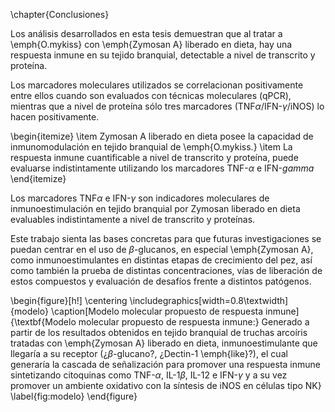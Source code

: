 \chapter{Conclusiones}

Los análisis desarrollados en esta tesis demuestran que al tratar a \emph{O.mykiss} con \emph{Zymosan A} liberado en dieta, hay una respuesta inmune en su tejido branquial, detectable a nivel de transcrito y proteína.

Los marcadores moleculares utilizados se correlacionan positivamente entre ellos cuando son evaluados con técnicas moleculares (qPCR), mientras que a nivel de proteína sólo tres marcadores (TNF$\alpha$/IFN-$\gamma$/iNOS) lo hacen positivamente.

\begin{itemize}
\item Zymosan A liberado en dieta posee la capacidad de inmunomodulación en tejido branquial de \emph{O.mykiss.}
\item La respuesta inmune cuantificable a nivel de transcrito y proteína, puede evaluarse indistintamente utilizando los marcadores TNF-$\alpha$ e IFN-$gamma$
\end{itemize}

Los marcadores TNF$\alpha$ e IFN-$\gamma$ son indicadores moleculares de inmunoestimulación en tejido branquial por Zymosan liberado en dieta evaluables indistintamente a nivel de transcrito y proteínas.

Este trabajo sienta las bases concretas para que futuras investigaciones se puedan centrar en el uso de $\beta$-glucanos, en especial \emph{Zymosan A}, como inmunoestimulantes en distintas etapas de crecimiento del pez, así como también la prueba de distintas concentraciones, vías de liberación de estos compuestos y evaluación de desafíos frente a distintos patógenos.

\begin{figure}[h!]
\centering
	\includegraphics[width=0.8\textwidth]{modelo}
	\caption[Modelo molecular propuesto de respuesta inmune]{\textbf{Modelo molecular propuesto de respuesta inmune:} Generado a partir de los resultados obtenidos en tejido branquial de truchas arcoíris tratadas con \emph{Zymosan A} liberado en dieta, inmunoestimulante que llegaría a su receptor (¿$\beta$-glucano?, ¿Dectin-1 \emph{like}?), el cual generaría la cascada de señalización para promover una respuesta inmune sintetizando citoquinas como TNF-$\alpha$, IL-1$\beta$, IL-12 e IFN-$\gamma$ y a su vez promover un ambiente oxidativo con la síntesis de iNOS en células tipo NK}
	\label{fig:modelo}
\end{figure}

